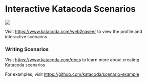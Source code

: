 # Interactive Katacoda Scenarios

[![](http://shields.katacoda.com/katacoda/web2naseer/count.svg)](https://www.katacoda.com/web2naseer "Get your profile on Katacoda.com")

Visit https://www.katacoda.com/web2naseer to view the profile and interactive scenarios

### Writing Scenarios
Visit https://www.katacoda.com/docs to learn more about creating Katacoda scenarios

For examples, visit https://github.com/katacoda/scenario-example
